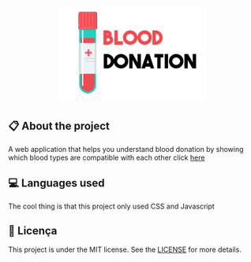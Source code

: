
<h1 align="center">
    <img src="./imagens/icon-repo.png" alt="Blood Donation" width="300px" />
</h1>

## :clipboard: About the project

A web application that helps you understand blood donation by showing which blood types are compatible with each other click [here](https://jhonywalker-pixel.github.io/blood-types/)

## :computer: Languages used

The cool thing is that this project only used CSS and Javascript

## :book: Licença

This project is under the MIT license. See the [LICENSE](LICENSE.md) for more details.
